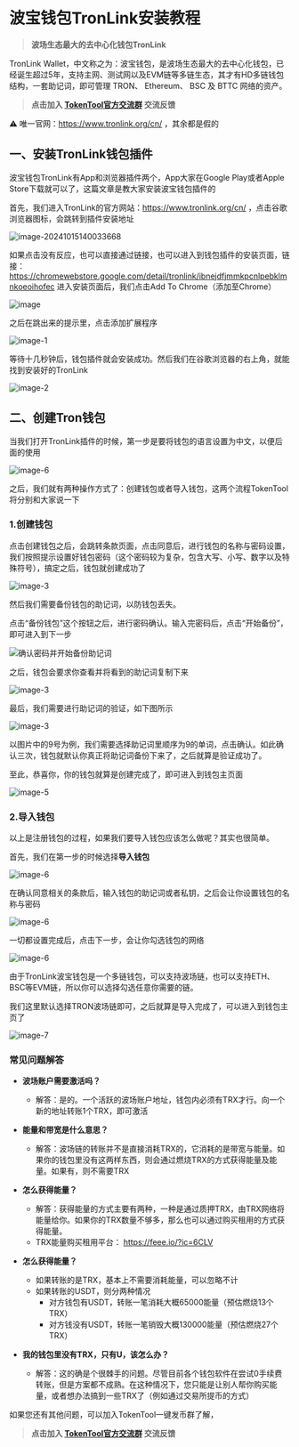 

# 波宝钱包TronLink安装教程

> **波场生态最大的去中心化钱包TronLink**

TronLink Wallet，中文称之为：波宝钱包，是波场生态最大的去中心化钱包，已经诞生超过5年，支持主网、测试网以及EVM链等多链生态，其才有HD多链钱包结构，一套助记词，即可管理 TRON、 Ethereum、 BSC 及 BTTC 网络的资产。

> **点击加入 [TokenTool官方交流群](https://t.me/tokentool_app) 交流反馈**

⚠️ 唯一官网：https://www.tronlink.org/cn/ ，其余都是假的



## 一、安装TronLink钱包插件

波宝钱包TronLink有App和浏览器插件两个，App大家在Google Play或者Apple Store下载就可以了，这篇文章是教大家安装波宝钱包插件的

首先，我们进入TronLink的官方网站：https://www.tronlink.org/cn/ ，点击谷歌浏览器图标，会跳转到插件安装地址

![image-20241015140033668](../.gitbook/assets/tron/image-20241015140033668.png)

如果点击没有反应，也可以直接通过链接，也可以进入到钱包插件的安装页面，链接：https://chromewebstore.google.com/detail/tronlink/ibnejdfjmmkpcnlpebklmnkoeoihofec  进入安装页面后，我们点击Add To Chrome（添加至Chrome）



![image](../.gitbook/assets/tron/image.png)



之后在跳出来的提示里，点击添加扩展程序



![image-1](../.gitbook/assets/tron/image-1.png)

等待十几秒钟后，钱包插件就会安装成功。然后我们在谷歌浏览器的右上角，就能找到安装好的TronLink

![image-2](../.gitbook/assets/tron/image-2.png)



## 二、创建Tron钱包

当我们打开TronLink插件的时候，第一步是要将钱包的语言设置为中文，以便后面的使用

![image-6](../.gitbook/assets/tron/image.avif.png)

之后，我们就有两种操作方式了：创建钱包或者导入钱包，这两个流程TokenTool将分别和大家说一下

###  1.创建钱包

点击创建钱包之后，会跳转条款页面，点击同意后，进行钱包的名称与密码设置，我们按照提示设置好钱包密码（这个密码较为复杂，包含大写、小写、数字以及特殊符号），搞定之后，钱包就创建成功了

![image-3](../.gitbook/assets/tron/image-3.png)

然后我们需要备份钱包的助记词，以防钱包丢失。

点击“备份钱包”这个按钮之后，进行密码确认。输入完密码后，点击“开始备份”，即可进入到下一步



![确认密码并开始备份助记词](../.gitbook/assets/tron/image-1.avif.png)

之后，钱包会要求你查看并将看到的助记词复制下来

![image-3](../.gitbook/assets/tron/image-2.avif.png)

最后，我们需要进行助记词的验证，如下图所示

![image-3](../.gitbook/assets/tron/image-4.png)

以图片中的9号为例，我们需要选择助记词里顺序为9的单词，点击确认。如此确认三次，钱包就默认你真正将助记词备份下来了，之后就算是验证成功了。

至此，恭喜你，你的钱包就算是创建完成了，即可进入到钱包主页面

![image-5](../.gitbook/assets/tron/image-5.png)

### 2.导入钱包

以上是注册钱包的过程，如果我们要导入钱包应该怎么做呢？其实也很简单。

首先，我们在第一步的时候选择**导入钱包**

![image-6](../.gitbook/assets/tron/image-6.png)

在确认同意相关的条款后，输入钱包的助记词或者私钥，之后会让你设置钱包的名称与密码

![image-6](../.gitbook/assets/tron/image-3.avif.png)

一切都设置完成后，点击下一步，会让你勾选钱包的网络

![image-6](../.gitbook/assets/tron/image-4.avif.png)

由于TronLink波宝钱包是一个多链钱包，可以支持波场链，也可以支持ETH、BSC等EVM链，所以你可以选择勾选任意你需要的链。

我们这里默认选择TRON波场链即可，之后就算是导入完成了，可以进入到钱包主页了

![image-7](../.gitbook/assets/tron/image-7.png)

### 常见问题解答

- **波场账户需要激活吗？**
  - 解答：是的。一个活跃的波场账户地址，钱包内必须有TRX才行。向一个新的地址转账1个TRX，即可激活

- **能量和带宽是什么意思？**
  - 解答：波场链的转账并不是直接消耗TRX的，它消耗的是带宽与能量。如果你的钱包里没有这两样东西，则会通过燃烧TRX的方式获得能量及能量。如果有，则不需要TRX

- **怎么获得能量？**
	- 解答：获得能量的方式主要有两种，一种是通过质押TRX，由TRX网络将能量给你。如果你的TRX数量不够多，那么也可以通过购买租用的方式获得能量。
	- TRX能量购买租用平台： https://feee.io/?ic=6CLV

- **怎么获得能量？**
  - 如果转账的是TRX，基本上不需要消耗能量，可以忽略不计
  - 如果转账的USDT，则分两种情况
    - 对方钱包有USDT，转账一笔消耗大概65000能量（预估燃烧13个TRX）
    - 对方钱没有USDT，转账一笔销毁大概130000能量（预估燃烧27个TRX）

- **我的钱包里没有TRX，只有U，该怎么办？**
  - 解答：这的确是个很棘手的问题。尽管目前各个钱包软件在尝试0手续费转账，但是方案都不成熟。在这种情况下，您只能是让别人帮你购买能量，或者想办法搞到一些TRX了（例如通过交易所提币的方式）

如果您还有其他问题，可以加入TokenTool一键发币群了解，

> **点击加入 [TokenTool官方交流群](https://t.me/tokentool_app) 交流反馈**
